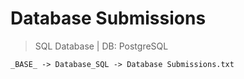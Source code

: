 # Database Submissions


> SQL Database |
> DB: PostgreSQL


 `_BASE_ -> Database_SQL -> Database Submissions.txt`
